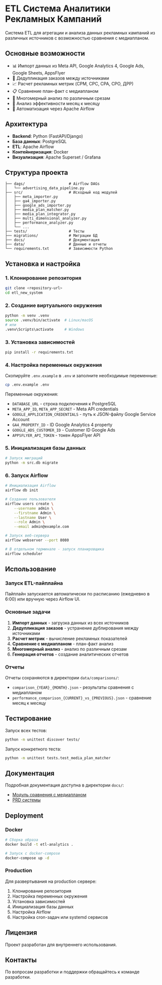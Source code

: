# ETL Система Аналитики Рекламных Кампаний

Система ETL для агрегации и анализа данных рекламных кампаний из различных источников с возможностью сравнения с медиапланом.

## Основные возможности

- 📊 Импорт данных из Meta API, Google Analytics 4, Google Ads, Google Sheets, AppsFlyer
- 🔗 Дедупликация заказов между источниками
- 📈 Расчет рекламных метрик (CPM, CPC, CPA, CPO, ДРР)
- 📋 Сравнение план-факт с медиапланом
- 🎯 Многомерный анализ по различным срезам
- 📅 Анализ эффективности месяц к месяцу
- 🤖 Автоматизация через Apache Airflow

## Архитектура

- **Backend**: Python (FastAPI/Django)
- **База данных**: PostgreSQL
- **ETL**: Apache Airflow
- **Контейнеризация**: Docker
- **Визуализация**: Apache Superset / Grafana

## Структура проекта

```
├── dags/                    # Airflow DAGs
│   └── advertising_data_pipeline.py
├── src/                     # Исходный код модулей
│   ├── meta_importer.py
│   ├── ga4_importer.py
│   ├── google_ads_importer.py
│   ├── media_plan_matcher.py
│   ├── media_plan_integrator.py
│   ├── multi_dimensional_analyzer.py
│   ├── performance_analyzer.py
│   └── ...
├── tests/                   # Тесты
├── migrations/              # Миграции БД
├── docs/                    # Документация
├── data/                    # Данные и отчеты
└── requirements.txt         # Зависимости Python
```

## Установка и настройка

### 1. Клонирование репозитория

```bash
git clone <repository-url>
cd etl_new_system
```

### 2. Создание виртуального окружения

```bash
python -m venv .venv
source .venv/bin/activate  # Linux/macOS
# или
.venv\Scripts\activate     # Windows
```

### 3. Установка зависимостей

```bash
pip install -r requirements.txt
```

### 4. Настройка переменных окружения

Скопируйте `.env.example` в `.env` и заполните необходимые переменные:

```bash
cp .env.example .env
```

Переменные окружения:

- `DATABASE_URL` - строка подключения к PostgreSQL
- `META_APP_ID`, `META_APP_SECRET` - Meta API credentials
- `GOOGLE_APPLICATION_CREDENTIALS` - путь к JSON-файлу Google Service Account
- `GA4_PROPERTY_ID` - ID Google Analytics 4 property
- `GOOGLE_ADS_CUSTOMER_ID` - Customer ID Google Ads
- `APPSFLYER_API_TOKEN` - токен AppsFlyer API

### 5. Инициализация базы данных

```bash
# Запуск миграций
python -m src.db migrate
```

### 6. Запуск Airflow

```bash
# Инициализация Airflow
airflow db init

# Создание пользователя
airflow users create \
    --username admin \
    --firstname Admin \
    --lastname User \
    --role Admin \
    --email admin@example.com

# Запуск веб-сервера
airflow webserver --port 8080

# В отдельном терминале - запуск планировщика
airflow scheduler
```

## Использование

### Запуск ETL-пайплайна

Пайплайн запускается автоматически по расписанию (ежедневно в 6:00) или вручную через Airflow UI.

### Основные задачи

1. **Импорт данных** - загрузка данных из всех источников
2. **Дедупликация заказов** - устранение дублирования между источниками
3. **Расчет метрик** - вычисление рекламных показателей
4. **Сравнение с медиапланом** - план-факт анализ
5. **Многомерный анализ** - анализ по различным срезам
6. **Генерация отчетов** - создание аналитических отчетов

### Отчеты

Отчеты сохраняются в директории `data/comparisons/`:

- `comparison_{YEAR}_{MONTH}.json` - результаты сравнения с медиапланом
- `performance_comparison_{CURRENT}_vs_{PREVIOUS}.json` - сравнение месяц к месяцу

## Тестирование

Запуск всех тестов:

```bash
python -m unittest discover tests/
```

Запуск конкретного теста:

```bash
python -m unittest tests.test_media_plan_matcher
```

## Документация

Подробная документация доступна в директории `docs/`:

- [Модуль сравнения с медиапланом](docs/media_plan_comparison_module.md)
- [PRD системы](scripts/PRD.txt)

## Deployment

### Docker

```bash
# Сборка образа
docker build -t etl-analytics .

# Запуск с docker-compose
docker-compose up -d
```

### Production

Для развертывания на production сервере:

1. Клонирование репозитория
2. Настройка переменных окружения
3. Установка зависимостей
4. Инициализация базы данных
5. Настройка Airflow
6. Настройка cron-задач или systemd сервисов

## Лицензия

Проект разработан для внутреннего использования.

## Контакты

По вопросам разработки и поддержки обращайтесь к команде разработки.
